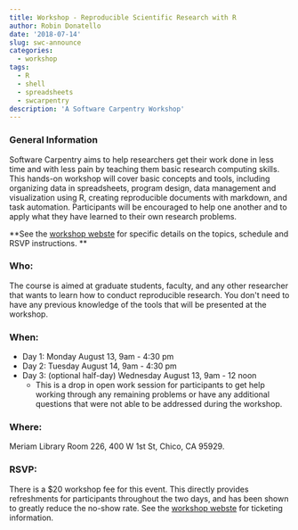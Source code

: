 ```yaml
---
title: Workshop - Reproducible Scientific Research with R
author: Robin Donatello
date: '2018-07-14'
slug: swc-announce
categories:
  - workshop
tags:
  - R
  - shell
  - spreadsheets
  - swcarpentry
description: 'A Software Carpentry Workshop'
---
```


### General Information

Software Carpentry aims to help researchers get their work done in less time and with less pain by teaching them basic research computing skills. This hands-on workshop will cover basic concepts and tools, including organizing data in spreadsheets, program design, data management and visualization using R, creating reproducible documents with markdown, and task automation. Participants will be encouraged to help one another and to apply what they have learned to their own research problems.

**See the [workshop webste](https://csucdsi.github.io/2018-08-13-chicostate/) for specific details on the topics, schedule and RSVP instructions. **

### Who: 
The course is aimed at graduate students, faculty, and any other researcher that wants to learn how to conduct reproducible research. You don't need to have any previous knowledge of the tools that will be presented at the workshop.

### When:

* Day 1: Monday August 13, 9am - 4:30 pm
* Day 2: Tuesday August 14, 9am - 4:30 pm
* Day 3: (optional half-day) Wednesday August 13, 9am - 12 noon
    - This is a drop in open work session for participants to get help working through any remaining problems or have any additional questions that were not able to be addressed during the workshop. 


### Where: 
Meriam Library Room 226, 400 W 1st St, Chico, CA 95929. 


### RSVP: 

There is a $20 workshop fee for this event. This directly provides refreshments for participants throughout the two days, and has been shown to greatly reduce the no-show rate. See the [workshop webste](https://csucdsi.github.io/2018-08-13-chicostate/) for ticketing information. 



